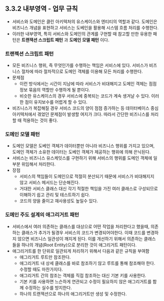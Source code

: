## 3.3.2 내부영역 - 업무 규칙

- 서비스와 도메인은 클린 아키텍처의 유스케이스와 엔티티의 역할과 같다. 도메인은 비즈니스 개념을 표현하고 서비스는 도베인을 활용해 시스템 흐름 처리를 수행한다.
- 이러한 내부영역, 특히 서비스와 도메인의 관계를 구현할 때 참고할 만한 유용한 패턴은 **트랜잭션 스크립트 패턴** 과 **도메인 모델 패턴** 이다.



### 트랜젝션 스크립트 패턴

- 모든 비즈니스 행위, 즉 무엇인가를 수행하는 책임은 서비스에 있다. 서비스가 비즈니스 절차에 따라 절차적으로 도메인 객체를 이용해 모든 처리를 수행한다.
- 문제점
  - 이런 방식에서는 시간이 지남에 따라 서비스가 비대해지고 도메인 객체는 점점 정보 묶음의 역할만 수행하게 될 뿐이다.
  - 비슷한 유스케이스의 경우 서비스에 중복되는 코드가 계속 생겨날 수 있다. 이러한 점이 유지보수를 어렵게 할 수 있다.
- 비즈니스가 복잡해질 경우 서비스 코드의 양이 점점 증가하는 등 데이터베이스 중심 아키텍처에서 겪었던 문제점이 발생할 여지가 크다. 따라서 간단한 비즈니스를 처리할 때 적용하는 것이 좋다.



### 도메인 모델 패턴

- 도메인 모델은 도베인 객체가 데이터뿐만 아니라 비즈니스 행위를 가지고 있으며, 도메인 객체가 소유한 데이터는 도베인 객체가 제공하는 행위에 의해 은닉된다.
- 서비스는 비즈니스 유스케잇스를 구현하기 위해 서비스의 행위를 도메인 객체에 일부분 위임해서 처리한다.
- 장점
  - 서비스의 책임들이 도메인으로 적절히 분산되기 때문에 서비스가 비대해지지 않고 서비스 메서드는 단순해진다.
  - 거대한 서비스 클래스 대신 각기 적절한 책임을 가진 여러 클래스로 구성되므로 이해하기 쉽고 관리 및 테스트하기 쉽다.
  - 코드의 양을 줄이고 재사용성도 높일수 있다.



### 도메인 주도 설계의 애그리거트 패턴

- 서비스에서 여러 의존하는 클래스를 대상으로 어떤 작업을 처리한다고 했을때, 의존하는 클래스가 추가가 될경우 서비스의 코드가 변경되어야한다. 이때 코드를 변경하지 않으면 비즈니스 일관성이 깨지게 된다. 이를 개선하기 위해서 의존하는 클래스들을 하나의 개념(Root Entity)으로 분리한 것이 애그리거트 패턴이다.
- 애그리거트를 한 단위로 일관되게 처리하기 위해서 다음과 같은 규칙을 부여함
  - 애그리거트 루트만 참조한다.
  - 애그리거트 내 상세 클래스를 바로 참조하기 않고 루트를 통해 참조해야 한다. 수정할 때도 마찬가지다.
  - 애그리거트 간의 참조는 객체를 직접 참조하는 대신 기본 키를 사용한다.
  - 기본 키를 사용하면 느슨하게 연관되고 수정이 필요하지 않은 애그리거트를 함께 수정하는 실수를 방지한다.
  - 하나의 트랜젝션으로 하나의 애그리거트만 생성 및 수정한다.